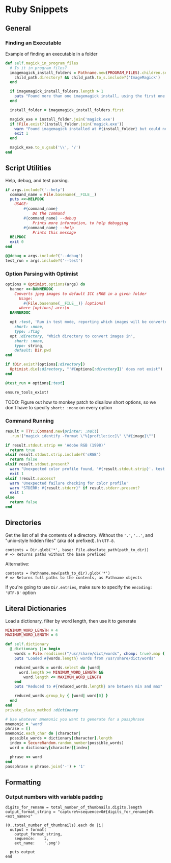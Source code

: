 # Ruby Snippets

## General

### Finding an Executable

Example of finding an executable in a folder

```ruby
def self.magick_in_program_files
  # Is it in program files?
  imagemagick_install_folders = Pathname.new(PROGRAM_FILES).children.select do |child_path|
    child_path.directory? && child_path.to_s.include?('ImageMagick')
  end

  if imagemagick_install_folders.length > 1
    puts "Found more than one imagemagick install, using the first one found"
  end

  install_folder = imagemagick_install_folders.first

  magick_exe = install_folder.join('magick.exe')
  if !File.exist?(install_folder.join('magick.exe'))
    warn "Found imagemagick installed at #{install_folder} but could not find magick.exe'"
    exit 1
  end

  magick_exe.to_s.gsub('\\', '/')
end
```

## Script Utilities

Help, debug, and test parsing.

```ruby
if args.include?('--help')
  command_name = File.basename(__FILE__)
  puts <<~HELPDOC
    USAGE:
        #{command_name}
            Do the command
        #{command_name} --debug
            Prints more information, to help debugging
        #{command_name} --help
            Prints this message
  HELPDOC
  exit 0
end

@@debug = args.include?('--debug')
test_run = args.include?('--test')
```

### Option Parsing with Optimist

```ruby
options = Optimist.options(args) do
  banner <<~BANNERDOC
    Converts jpeg images to default ICC sRGB in a given folder
      Usage:
        #{File.basename(__FILE__)} [options]
      where [options] are:\n
  BANNERDOC

  opt :test, 'Run in test mode, reporting which images will be converted without doing it',
    short: :none,
    type: :flag
  opt :directory, 'Which directory to convert images in',
    short: :none,
    type: string,
    default: Dir.pwd
end

if !Dir.exist?(options[:directory])
  Optimist.die(:directory, "'#{options[:directory]}' does not exist")
end

@test_run = options[:test]

ensure_tools_exist!
```

TODO: Figure out how to monkey patch to disallow short options, so we don't have to specify `short: :none` on every option

### Command Running

```ruby
result = TTY::Command.new(printer: :null)
  .run!("magick identify -format \"%[profile:icc]\" \"#{image}\"")

if result.stdout.strip == 'Adobe RGB (1998)'
  return true
elsif result.stdout.strip.include?('sRGB')
  return false
elsif result.stdout.present?
  warn "Unexpected color profile found, '#{result.stdout.strip}'. test if converting to icc sRGB works"
  exit 1
elsif !result.success?
  warn 'Unexpected failure checking for color profile'
  warn "STDERR: #{result.stderr}" if result.stderr.present?
  exit 1
else
  return false
end
```

## Directories

Get the list of all the contents of a directory. Without the `'.'`, `'..'`, and "unix-style hidden files" (aka dot prefixed). In `UTF-8`.

```
contents = Dir.glob('*', base: File.absolute_path(path_to_dir))
# => Returns paths without the base prefixed
```

Alternative:
```
contents = Pathname.new(path_to_dir).glob('*')
# => Returns full paths to the contents, as Pathname objects
```

If you're going to use `Dir.entries`, make sure to specify the `encoding: 'UTF-8'` option


## Literal Dictionaries

Load a dictionary, filter by word length, then use it to generate

```ruby
MINIMUM_WORD_LENGTH = 4
MAXIMUM_WORD_LENGTH = 6

def self.dictionary
  @_dictionary ||= begin
    words = File.readlines("/usr/share/dict/words", chomp: true).map { |w| w.strip.downcase }.uniq
    puts "Loaded #{words.length} words from /usr/share/dict/words"

    reduced_words = words.select do |word|
      word.length >= MINIMUM_WORD_LENGTH &&
        word.length <= MAXIMUM_WORD_LENGTH
    end
    puts "Reduced to #{reduced_words.length} are between min and max"

    reduced_words.group_by { |word| word[0] }
  end
end
private_class_method :dictionary

# Use whatever mnemonic you want to generate for a passphrase
mnemonic = 'word'
phrase = []
mnemonic.each_char do |character|
  possible_words = dictionary[character].length
  index = SecureRandom.random_number(possible_words)
  word = dictionary[character][index]

  phrase << word
end
passphrase = phrase.join('-') + '1'
```

## Formatting

### Output numbers with variable padding

```
digits_for_rename = total_number_of_thumbnails.digits.length
output_format_string = "capture%<sequence>0#{digits_for_rename}d%<ext_name>s"

(0..total_number_of_thumbnails).each do |i|
  output = format(
    output_format_string,
    sequence:    i,
    ext_name:    '.png')

  puts output
end
```
